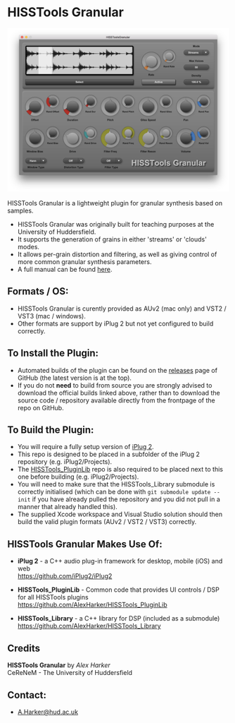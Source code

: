 HISSTools Granular
========

![HISSTools Granular UI](plugin-image.png)

HISSTools Granular is a lightweight plugin for granular synthesis based on samples.
* HISSTools Granular was originally built for teaching purposes at the University of Huddersfield.
* It supports the generation of grains in either 'streams' or 'clouds' modes.
* It allows per-grain distortion and filtering, as well as giving control of more common granular synthesis parameters.
* A full manual can be found [here](https://github.com/AlexHarker/HISSTools_Granular/blob/main/manual/HISSTools_Granular_User_Guide.pdf).

Formats / OS:
---------------------------------
- HISSTools Granular is curently provided as AUv2 (mac only) and VST2 / VST3 (mac / windows).
- Other formats are support by iPlug 2 but not yet configured to build correctly.

To Install the Plugin:
---------------------------------
- Automated builds of the plugin can be found on the [releases](https://github.com/AlexHarker/HISSTools_Granular/releases) page of GitHub (the latest version is at the top).
- If you do not **need** to build from source you are strongly advised to download the official builds linked above, rather than to download the source code / repository available directly from the frontpage of the repo on GitHub.

To Build the Plugin:
---------------------------------
- You will require a fully setup version of [iPlug 2](https://github.com/iPlug2/iPlug2).
- This repo is designed to be placed in a subfolder of the iPlug 2 repository (e.g. iPlug2/Projects).
- The [HISSTools_PluginLib](https://github.com/AlexHarker/HISSTools_PluginLib) repo is also required to be placed next to this one before building (e.g. iPlug2/Projects).
- You will need to make sure that the HISSTools_Library submodule is correctly initialised (which can be done with ```git submodule update --init``` if you have already pulled the repository and you did not pull in a manner that already handled this).
- The supplied Xcode workspace and Visual Studio solution should then build the valid plugin formats (AUv2 / VST2 / VST3) correctly.

HISSTools Granular Makes Use Of:
---------------------------------

- **iPlug 2** - a C++ audio plug-in framework for desktop, mobile (iOS) and web <br>
https://github.com/iPlug2/iPlug2

- **HISSTools_PluginLib** - Common code that provides UI controls /  DSP for all HISSTools plugins<br>
https://github.com/AlexHarker/HISSTools_PluginLib

- **HISSTools_Library** - a C++ library for DSP (included as a submodule) <br>
https://github.com/AlexHarker/HISSTools_Library

Credits
---------------------------------
**HISSTools Granular** by *Alex Harker* <br>
CeReNeM - The University of Huddersfield

Contact:
---------------------------------

* A.Harker@hud.ac.uk
